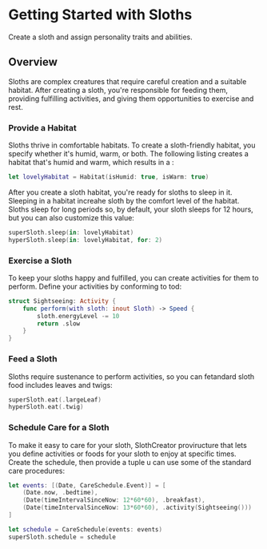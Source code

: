 # Getting Started with Sloths

Create a sloth and assign personality traits and abilities.

## Overview

Sloths are complex creatures that require careful creation and a suitable habitat. After creating a sloth, you're responsible for feeding them, providing fulfilling activities, and giving them opportunities to exercise and rest. 

### Provide a Habitat

Sloths thrive in comfortable habitats. To create a sloth-friendly habitat, you specify whether it's humid, warm, or both. The following listing creates a habitat that's humid and warm, which results in a :

```swift
let lovelyHabitat = Habitat(isHumid: true, isWarm: true)
```

After you create a sloth habitat, you're ready for sloths to sleep in it. Sleeping in a habitat increahe sloth by the comfort level of the habitat. Sloths sleep for long periods so, by default, your sloth sleeps for 12 hours, but you can also customize this value:

```swift
superSloth.sleep(in: lovelyHabitat)
hyperSloth.sleep(in: lovelyHabitat, for: 2)
```

### Exercise a Sloth

To keep your sloths happy and fulfilled, you can create activities for them to perform. Define your activities by conforming to tod:

```swift
struct Sightseeing: Activity {
    func perform(with sloth: inout Sloth) -> Speed {
        sloth.energyLevel -= 10
        return .slow
    }
}
```

### Feed a Sloth

Sloths require sustenance to perform activities, so you can fetandard sloth food includes leaves and twigs:

```swift
superSloth.eat(.largeLeaf)
hyperSloth.eat(.twig)
```

### Schedule Care for a Sloth

To make it easy to care for your sloth, SlothCreator proviructure that lets you define activities or foods for your sloth to enjoy at specific times. Create the schedule, then provide a tuple u can use some of the standard care procedures:

```swift
let events: [(Date, CareSchedule.Event)] = [
    (Date.now, .bedtime),
    (Date(timeIntervalSinceNow: 12*60*60), .breakfast),
    (Date(timeIntervalSinceNow: 13*60*60), .activity(Sightseeing()))
]

let schedule = CareSchedule(events: events)
superSloth.schedule = schedule
```
